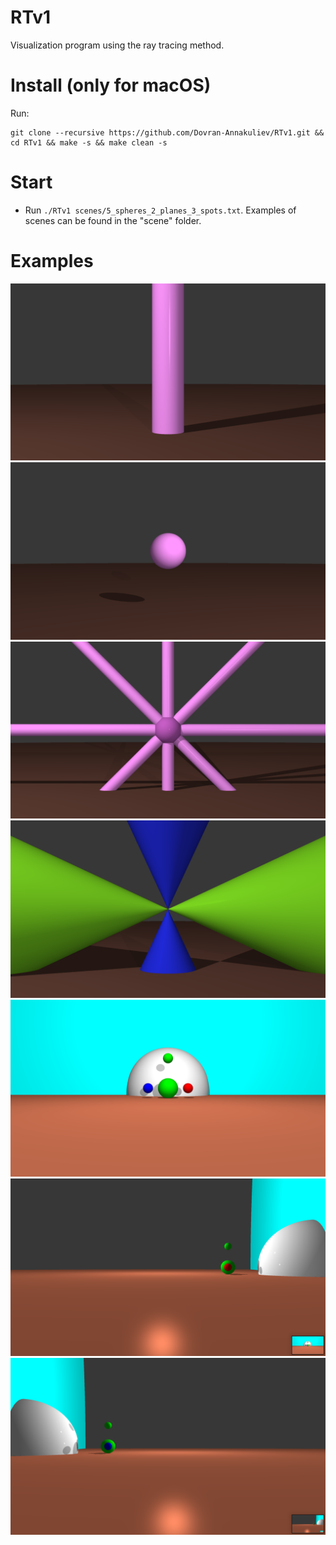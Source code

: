 # RTv1
Visualization program using the ray tracing method.


# Install (only for macOS)
Run:
```
git clone --recursive https://github.com/Dovran-Annakuliev/RTv1.git && cd RTv1 && make -s && make clean -s
```


# Start
* Run ```./RTv1 scenes/5_spheres_2_planes_3_spots.txt```.
Examples of scenes can be found in the "scene" folder.


# Examples
![alt text](screenshots/1.png)​
![alt text](screenshots/2.png)​
![alt text](screenshots/3.png)​
![alt text](screenshots/4.png)​
![alt text](screenshots/5.png)​
![alt text](screenshots/6.png)​
![alt text](screenshots/7.png)​

